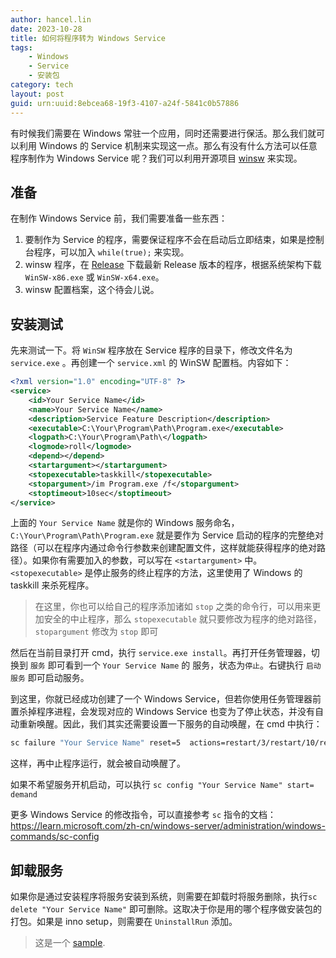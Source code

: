 ```yaml
---
author: hancel.lin
date: 2023-10-28
title: 如何将程序转为 Windows Service
tags: 
    - Windows
    - Service
    - 安装包
category: tech
layout: post
guid: urn:uuid:8ebcea68-19f3-4107-a24f-5841c0b57886
---
```


有时候我们需要在 Windows 常驻一个应用，同时还需要进行保活。那么我们就可以利用 Windows 的 Service 机制来实现这一点。那么有没有什么方法可以任意程序制作为 Windows Service 呢？我们可以利用开源项目 [winsw](https://github.com/winsw/winsw) 来实现。

<!--more-->

## 准备

在制作 Windows Service 前，我们需要准备一些东西：

1. 要制作为 Service 的程序，需要保证程序不会在启动后立即结束，如果是控制台程序，可以加入 `while(true);` 来实现。
2. winsw 程序，在 [Release](https://github.com/winsw/winsw/releases) 下载最新 Release 版本的程序，根据系统架构下载 `WinSW-x86.exe` 或 `WinSW-x64.exe`。
3. winsw 配置档案，这个待会儿说。

## 安装测试

先来测试一下。将 `WinSW` 程序放在 Service 程序的目录下，修改文件名为 `service.exe` 。再创建一个 `service.xml` 的 WinSW 配置档。内容如下：
```xml
<?xml version="1.0" encoding="UTF-8" ?>
<service>
	<id>Your Service Name</id>
	<name>Your Service Name</name>
	<description>Service Feature Description</description>
	<executable>C:\Your\Program\Path\Program.exe</executable>
	<logpath>C:\Your\Program\Path\</logpath>
	<logmode>roll</logmode>
	<depend></depend>
	<startargument></startargument>
	<stopexecutable>taskkill</stopexecutable>
	<stopargument>/im Program.exe /f</stopargument>
	<stoptimeout>10sec</stoptimeout>
</service>
```
上面的 `Your Service Name` 就是你的 Windows 服务命名，`C:\Your\Program\Path\Program.exe` 就是要作为 Service 启动的程序的完整绝对路径（可以在程序内通过命令行参数来创建配置文件，这样就能获得程序的绝对路径）。如果你有需要加入的参数，可以写在 `<startargument>` 中。`<stopexecutable>` 是停止服务的终止程序的方法，这里使用了 Windows 的 taskkill 来杀死程序。

> 在这里，你也可以给自己的程序添加诸如 `stop` 之类的命令行，可以用来更加安全的中止程序，那么 `stopexecutable` 就只要修改为程序的绝对路径，`stopargument` 修改为 `stop` 即可

然后在当前目录打开 cmd，执行 `service.exe install`。再打开任务管理器，切换到 `服务` 即可看到一个 `Your Service Name` 的 服务，状态为`停止`。右键执行 `启动服务` 即可启动服务。

到这里，你就已经成功创建了一个 Windows Service，但若你使用任务管理器前置杀掉程序进程，会发现对应的 Windows Service 也变为了停止状态，并没有自动重新唤醒。因此，我们其实还需要设置一下服务的自动唤醒，在 cmd 中执行：

```bash
sc failure "Your Service Name" reset=5  actions=restart/3/restart/10/restart/60
```

这样，再中止程序运行，就会被自动唤醒了。

如果不希望服务开机启动，可以执行 `sc config "Your Service Name" start= demand` 

更多 Windows Service 的修改指令，可以直接参考 `sc` 指令的文档：https://learn.microsoft.com/zh-cn/windows-server/administration/windows-commands/sc-config

## 卸载服务

如果你是通过安装程序将服务安装到系统，则需要在卸载时将服务删除，执行`sc delete "Your Service Name"` 即可删除。这取决于你是用的哪个程序做安装包的打包。如果是 inno setup，则需要在 `UninstallRun` 添加。

> 这是一个 [sample](https://github.com/imlinhanchao/ServiceSample).
